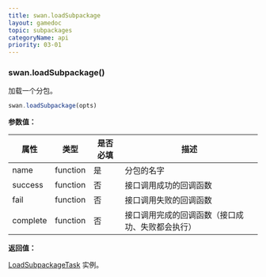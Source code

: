 ```yaml
---
title: swan.loadSubpackage
layout: gamedoc
topic: subpackages
categoryName: api
priority: 03-01
---
```


### swan.loadSubpackage()

加载一个分包。

```js
swan.loadSubpackage(opts)
```

**参数值：**

|属性|类型|是否必填|描述|
|-|-|-|-|
|name|function|是|分包的名字|
|success|function|否|接口调用成功的回调函数|
|fail|function|否|接口调用失败的回调函数|
|complete|function|否|接口调用完成的回调函数（接口成功、失败都会执行）|

**返回值：**

[LoadSubpackageTask](/game/api/subpackages/loadSubpackageTask/) 实例。
